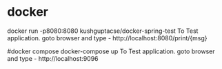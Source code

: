 # docker
docker run -p8080:8080 kushguptacse/docker-spring-test
To Test application. goto browser and type - http://localhost:8080/print/{msg}

#docker compose
docker-compose up
To Test application. goto browser and type - http://localhost:9096
